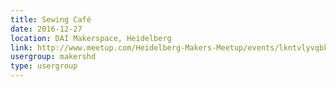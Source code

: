 ```yaml
---
title: Sewing Café
date: 2016-12-27
location: DAI Makerspace, Heidelberg
link: http://www.meetup.com/Heidelberg-Makers-Meetup/events/lkntvlyvqbkc/
usergroup: makershd
type: usergroup
---
```

